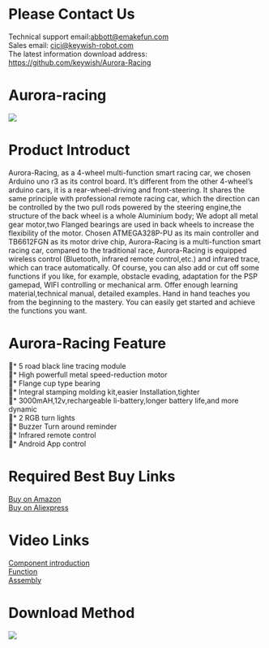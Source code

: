 # Please Contact Us
Technical support email:abbott@emakefun.com  
Sales email: cici@keywish-robot.com  
The latest information download address: https://github.com/keywish/Aurora-Racing
# Aurora-racing
![](https://github.com/keywish/Aurora-Racing/blob/master/Aurora-Racing.png)


# Product Introduct
Aurora-Racing, as a 4-wheel multi-function smart racing car, we chosen Arduino uno r3 as its control board. It’s different from the other 4-wheel’s arduino cars, it is a rear-wheel-driving and front-steering. It shares the same principle with professional remote racing car, which the direction can be controlled by the two pull rods powered by the steering engine,the structure of the back wheel is a whole Aluminium body;   We adopt all metal gear motor,two Flanged bearings are used in back wheels to increase the flexibility of the motor.
Chosen ATMEGA328P-PU as its main controller and TB6612FGN as its motor drive chip, Aurora-Racing is a multi-function smart racing car, compared to the traditional race, Aurora-Racing is equipped wireless control (Bluetooth, infrared remote control,etc.) and infrared trace, which can trace automatically. Of course, you can also add or cut off some functions if you like, for example, obstacle evading, adaptation for the PSP gamepad, WIFI controlling or mechanical arm. 
Offer enough learning material,technical manual, detailed examples. Hand in hand teaches you from the beginning to the mastery. You can easily get started and achieve the functions you want.

# Aurora-Racing Feature
*	5 road black line tracing module</br>
* High powerfull metal speed-reduction motor</br>
*	Flange cup type bearing</br>
*	Integral stamping molding kit,easier Installation,tighter</br>
*	3000mAH,12v,rechargeable li-battery,longer battery life,and more dynamic</br>
*	2 RGB turn lights</br>
*	Buzzer Turn around reminder</br>
*	Infrared remote control</br>
*	Android App control</br>

# Required Best Buy Links
[Buy on Amazon](https://www.amazon.com/dp/B07DDG2YQQ) </br>
[Buy on Aliexpress](https://www.aliexpress.com/store/product/Keywish-Smart-Remote-Control-Car-Kit-High-Speed-Racing-Car-Robot-Building-Assembly-Kit-For-Arduino/3269016_32885519995.html?spm=2114.12010615.8148356.3.5db35830i611z2) </br>

# Video Links
[Component introduction](https://www.youtube.com/watch?v=y4f7S6RWRJ0) </br>
[Function](https://www.youtube.com/watch?v=STrWVbSHGhI&t=22s)</br>
[Assembly](https://www.youtube.com/watch?v=JEvklHLsoTQ)</br>
# Download Method
![](https://github.com/keywish/Aurora-Racing/blob/master/Aurora_Racing_DM.jpg)
